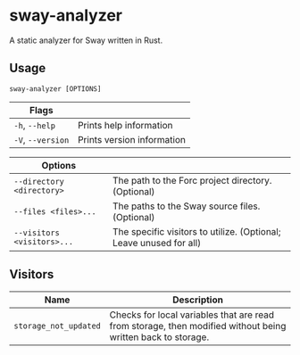 # sway-analyzer
A static analyzer for Sway written in Rust.

## Usage

`sway-analyzer [OPTIONS]`

| Flags | |
|-|-|
| `-h`, `--help` | Prints help information |
| `-V`, `--version` | Prints version information |

| Options | |
|-|-|
| `--directory <directory>` | The path to the Forc project directory. (Optional) |
| `--files <files>...` | The paths to the Sway source files. (Optional) |
| `--visitors <visitors>...` | The specific visitors to utilize. (Optional; Leave unused for all) |

## Visitors

| Name | Description |
|-|-|
| `storage_not_updated` | Checks for local variables that are read from storage, then modified without being written back to storage. |
